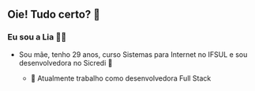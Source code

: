 ## Oie! Tudo certo? 👋
### Eu sou a Lia 👩‍💻 

- Sou mãe, tenho 29 anos, curso Sistemas para Internet no IFSUL e sou desenvolvedora no Sicredi 💚

  - 🔭 Atualmente trabalho como desenvolvedora Full Stack
